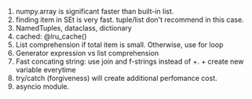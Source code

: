 1. numpy.array is significant faster than built-in list.
2. finding item in SEt is very fast. tuple/list don't recommend in this case.
3. NamedTuples, dataclass, dictionary
4. cached: @lru_cache()
5. List comprehension if total item is small. Otherwise, use for loop
6. Generator expression vs list comprehension
7. Fast concating string: use join and f-strings instead of +. + create new variable everytime
8. try/catch (forgiveness) will create additional perfomance cost.
9. asyncio module.

